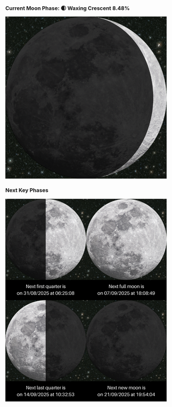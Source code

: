 ### Current Moon Phase: 🌒 Waxing Crescent 8.48%
![Moon Phase](moonphase.png)
### Next Key Phases
![Gallery](gallery.png)